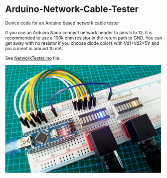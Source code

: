 # Arduino-Network-Cable-Tester
Device code for an Arduino based network cable tester

If you use an Arduino Nano connect network header to pins 5 to 12.
It is recommended to use a 100k ohm resistor in the return path to GND.
You can get away with no resistor if you choose diode colors with Vd1+Vd2=5V and pin current is around 10 mA.

See [NetworkTester.ino](NetworkTester.ino) file

<img src="img/ET4_VIEW.jpg" width="500">
